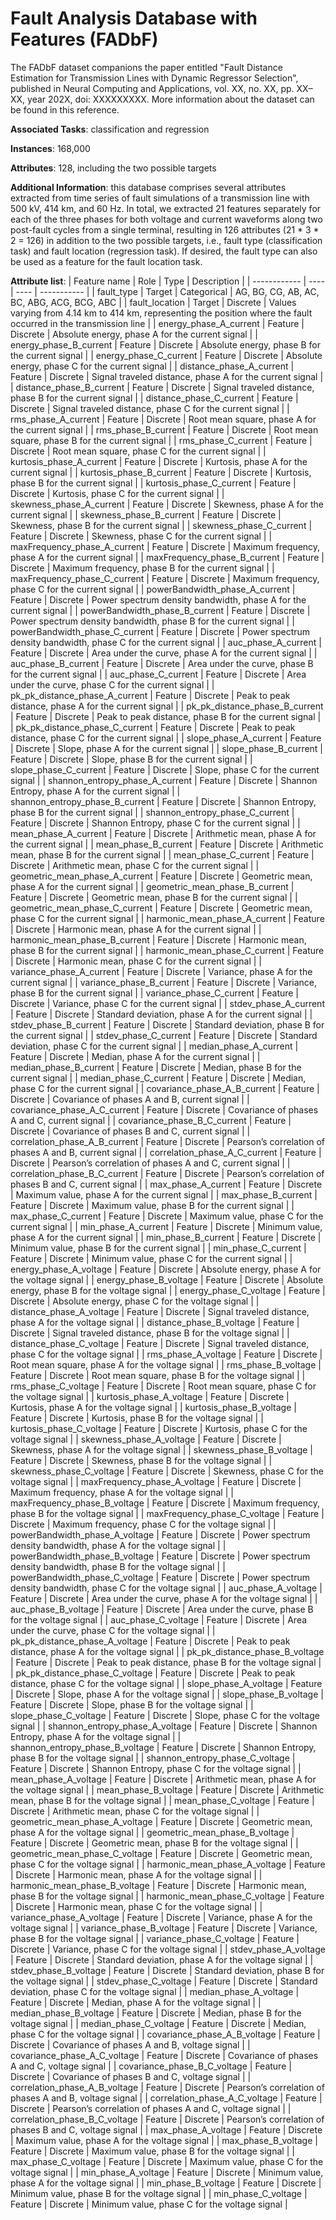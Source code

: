 # Fault Analysis Database with Features (FADbF)

The FADbF dataset companions the paper entitled "Fault Distance Estimation for Transmission Lines with Dynamic Regressor Selection", published in Neural Computing and Applications, vol. XX, no. XX, pp. XX–XX, year 202X, doi: XXXXXXXXX. More information about the dataset can be found in this reference.

**Associated Tasks**: classification and regression

**Instances**: 168,000

**Attributes**: 128, including the two possible targets

**Additional Information**: this database comprises several attributes extracted from time series of fault simulations of a transmission line with 500 kV, 414 km, and 60 Hz. In total, we extracted 21 features separately for each of the three phases for both voltage and current waveforms along two post-fault cycles from a single terminal, resulting in 126 attributes (21 * 3 * 2 = 126) in addition to the two possible targets, i.e., fault type (classification task) and fault location (regression task). If desired, the fault type can also be used as a feature for the fault location task.

**Attribute list**:
|  Feature name  |  Role |  Type  |  Description  |
|  ------------  |  ---- |  ----  |  -----------  |
|  fault_type  | Target  |  Categorical  | AG, BG, CG, AB, AC, BC, ABG, ACG, BCG, ABC |
|  fault_location  | Target  |  Discrete  | Values varying from 4.14 km to 414 km, representing the position where the fault occurred in the transmission line |
|  energy_phase_A_current  | Feature  |  Discrete  | Absolute energy, phase A for the current signal |
|  energy_phase_B_current  | Feature  |  Discrete  | Absolute energy, phase B for the current signal |
|  energy_phase_C_current  | Feature  |  Discrete  | Absolute energy, phase C for the current signal |
|  distance_phase_A_current  | Feature  |  Discrete  | Signal traveled distance, phase A for the current signal |
|  distance_phase_B_current  | Feature  |  Discrete  | Signal traveled distance, phase B for the current signal |
|  distance_phase_C_current  | Feature  |  Discrete  | Signal traveled distance, phase C for the current signal |
|  rms_phase_A_current  | Feature  |  Discrete  | Root mean square, phase A for the current signal |
|  rms_phase_B_current  | Feature  |  Discrete  | Root mean square, phase B for the current signal |
|  rms_phase_C_current  | Feature  |  Discrete  | Root mean square, phase C for the current signal |
|  kurtosis_phase_A_current  | Feature  |  Discrete  | Kurtosis, phase A for the current signal |
|  kurtosis_phase_B_current  | Feature  |  Discrete  | Kurtosis, phase B for the current signal |
|  kurtosis_phase_C_current  | Feature  |  Discrete  | Kurtosis, phase C for the current signal |
|  skewness_phase_A_current  | Feature  |  Discrete  | Skewness, phase A for the current signal |
|  skewness_phase_B_current  | Feature  |  Discrete  | Skewness, phase B for the current signal |
|  skewness_phase_C_current  | Feature  |  Discrete  | Skewness, phase C for the current signal |
|  maxFrequency_phase_A_current  | Feature  |  Discrete  | Maximum frequency, phase A for the current signal |
|  maxFrequency_phase_B_current  | Feature  |  Discrete  | Maximum frequency, phase B for the current signal |
|  maxFrequency_phase_C_current  | Feature  |  Discrete  | Maximum frequency, phase C for the current signal |
|  powerBandwidth_phase_A_current  | Feature  |  Discrete  | Power spectrum density bandwidth, phase A for the current signal |
|  powerBandwidth_phase_B_current  | Feature  |  Discrete  | Power spectrum density bandwidth, phase B for the current signal |
|  powerBandwidth_phase_C_current  | Feature  |  Discrete  | Power spectrum density bandwidth, phase C for the current signal |
|  auc_phase_A_current  | Feature  |  Discrete  | Area under the curve, phase A for the current signal |
|  auc_phase_B_current  | Feature  |  Discrete  | Area under the curve, phase B for the current signal |
|  auc_phase_C_current  | Feature  |  Discrete  | Area under the curve, phase C for the current signal |
|  pk_pk_distance_phase_A_current  | Feature  |  Discrete  | Peak to peak distance, phase A for the current signal |
|  pk_pk_distance_phase_B_current  | Feature  |  Discrete  | Peak to peak distance, phase B for the current signal |
|  pk_pk_distance_phase_C_current  | Feature  |  Discrete  | Peak to peak distance, phase C for the current signal |
|  slope_phase_A_current  | Feature  |  Discrete  | Slope, phase A for the current signal |
|  slope_phase_B_current  | Feature  |  Discrete  | Slope, phase B for the current signal |
|  slope_phase_C_current  | Feature  |  Discrete  | Slope, phase C for the current signal |
|  shannon_entropy_phase_A_current  | Feature  |  Discrete  | Shannon Entropy, phase A for the current signal |
|  shannon_entropy_phase_B_current  | Feature  |  Discrete  | Shannon Entropy, phase B for the current signal |
|  shannon_entropy_phase_C_current  | Feature  |  Discrete  | Shannon Entropy, phase C for the current signal |
|  mean_phase_A_current  | Feature  |  Discrete  | Arithmetic mean, phase A for the current signal |
|  mean_phase_B_current  | Feature  |  Discrete  | Arithmetic mean, phase B for the current signal |
|  mean_phase_C_current  | Feature  |  Discrete  | Arithmetic mean, phase C for the current signal |
|  geometric_mean_phase_A_current  | Feature  |  Discrete  | Geometric mean, phase A for the current signal |
|  geometric_mean_phase_B_current  | Feature  |  Discrete  | Geometric mean, phase B for the current signal |
|  geometric_mean_phase_C_current  | Feature  |  Discrete  | Geometric mean, phase C for the current signal |
|  harmonic_mean_phase_A_current  | Feature  |  Discrete  | Harmonic mean, phase A for the current signal |
|  harmonic_mean_phase_B_current  | Feature  |  Discrete  | Harmonic mean, phase B for the current signal |
|  harmonic_mean_phase_C_current  | Feature  |  Discrete  | Harmonic mean, phase C for the current signal |
|  variance_phase_A_current  | Feature  |  Discrete  | Variance, phase A for the current signal |
|  variance_phase_B_current  | Feature  |  Discrete  | Variance, phase B for the current signal |
|  variance_phase_C_current  | Feature  |  Discrete  | Variance, phase C for the current signal |
|  stdev_phase_A_current  | Feature  |  Discrete  | Standard deviation, phase A for the current signal |
|  stdev_phase_B_current  | Feature  |  Discrete  | Standard deviation, phase B for the current signal |
|  stdev_phase_C_current  | Feature  |  Discrete  | Standard deviation, phase C for the current signal |
|  median_phase_A_current  | Feature  |  Discrete  | Median, phase A for the current signal |
|  median_phase_B_current  | Feature  |  Discrete  | Median, phase B for the current signal |
|  median_phase_C_current  | Feature  |  Discrete  | Median, phase C for the current signal |
|  covariance_phase_A_B_current  | Feature  |  Discrete  | Covariance of phases A and B, current signal |
|  covariance_phase_A_C_current  | Feature  |  Discrete  | Covariance of phases A and C, current signal |
|  covariance_phase_B_C_current  | Feature  |  Discrete  | Covariance of phases B and C, current signal |
|  correlation_phase_A_B_current  | Feature  |  Discrete  | Pearson’s correlation of phases A and B, current signal |
|  correlation_phase_A_C_current  | Feature  |  Discrete  | Pearson’s correlation of phases A and C, current signal |
|  correlation_phase_B_C_current  | Feature  |  Discrete  | Pearson’s correlation of phases B and C, current signal |
|  max_phase_A_current  | Feature  |  Discrete  | Maximum value, phase A for the current signal |
|  max_phase_B_current  | Feature  |  Discrete  | Maximum value, phase B for the current signal |
|  max_phase_C_current  | Feature  |  Discrete  | Maximum value, phase C for the current signal |
|  min_phase_A_current  | Feature  |  Discrete  | Minimum value, phase A for the current signal |
|  min_phase_B_current  | Feature  |  Discrete  | Minimum value, phase B for the current signal |
|  min_phase_C_current  | Feature  |  Discrete  | Minimum value, phase C for the current signal |
|  energy_phase_A_voltage  | Feature  |  Discrete  | Absolute energy, phase A for the voltage signal |
|  energy_phase_B_voltage  | Feature  |  Discrete  | Absolute energy, phase B for the voltage signal |
|  energy_phase_C_voltage  | Feature  |  Discrete  | Absolute energy, phase C for the voltage signal |
|  distance_phase_A_voltage  | Feature  |  Discrete  | Signal traveled distance, phase A for the voltage signal |
|  distance_phase_B_voltage  | Feature  |  Discrete  | Signal traveled distance, phase B for the voltage signal |
|  distance_phase_C_voltage  | Feature  |  Discrete  | Signal traveled distance, phase C for the voltage signal |
|  rms_phase_A_voltage  | Feature  |  Discrete  | Root mean square, phase A for the voltage signal |
|  rms_phase_B_voltage  | Feature  |  Discrete  | Root mean square, phase B for the voltage signal |
|  rms_phase_C_voltage  | Feature  |  Discrete  | Root mean square, phase C for the voltage signal |
|  kurtosis_phase_A_voltage  | Feature  |  Discrete  | Kurtosis, phase A for the voltage signal |
|  kurtosis_phase_B_voltage  | Feature  |  Discrete  | Kurtosis, phase B for the voltage signal |
|  kurtosis_phase_C_voltage  | Feature  |  Discrete  | Kurtosis, phase C for the voltage signal |
|  skewness_phase_A_voltage  | Feature  |  Discrete  | Skewness, phase A for the voltage signal |
|  skewness_phase_B_voltage  | Feature  |  Discrete  | Skewness, phase B for the voltage signal |
|  skewness_phase_C_voltage  | Feature  |  Discrete  | Skewness, phase C for the voltage signal |
|  maxFrequency_phase_A_voltage  | Feature  |  Discrete  | Maximum frequency, phase A for the voltage signal |
|  maxFrequency_phase_B_voltage  | Feature  |  Discrete  | Maximum frequency, phase B for the voltage signal |
|  maxFrequency_phase_C_voltage  | Feature  |  Discrete  | Maximum frequency, phase C for the voltage signal |
|  powerBandwidth_phase_A_voltage  | Feature  |  Discrete  | Power spectrum density bandwidth, phase A for the voltage signal |
|  powerBandwidth_phase_B_voltage  | Feature  |  Discrete  | Power spectrum density bandwidth, phase B for the voltage signal |
|  powerBandwidth_phase_C_voltage  | Feature  |  Discrete  | Power spectrum density bandwidth, phase C for the voltage signal |
|  auc_phase_A_voltage  | Feature  |  Discrete  | Area under the curve, phase A for the voltage signal |
|  auc_phase_B_voltage  | Feature  |  Discrete  | Area under the curve, phase B for the voltage signal |
|  auc_phase_C_voltage  | Feature  |  Discrete  | Area under the curve, phase C for the voltage signal |
|  pk_pk_distance_phase_A_voltage  | Feature  |  Discrete  | Peak to peak distance, phase A for the voltage signal |
|  pk_pk_distance_phase_B_voltage  | Feature  |  Discrete  | Peak to peak distance, phase B for the voltage signal |
|  pk_pk_distance_phase_C_voltage  | Feature  |  Discrete  | Peak to peak distance, phase C for the voltage signal |
|  slope_phase_A_voltage  | Feature  |  Discrete  | Slope, phase A for the voltage signal |
|  slope_phase_B_voltage  | Feature  |  Discrete  | Slope, phase B for the voltage signal |
|  slope_phase_C_voltage  | Feature  |  Discrete  | Slope, phase C for the voltage signal |
|  shannon_entropy_phase_A_voltage  | Feature  |  Discrete  | Shannon Entropy, phase A for the voltage signal |
|  shannon_entropy_phase_B_voltage  | Feature  |  Discrete  | Shannon Entropy, phase B for the voltage signal |
|  shannon_entropy_phase_C_voltage  | Feature  |  Discrete  | Shannon Entropy, phase C for the voltage signal |
|  mean_phase_A_voltage  | Feature  |  Discrete  | Arithmetic mean, phase A for the voltage signal |
|  mean_phase_B_voltage  | Feature  |  Discrete  | Arithmetic mean, phase B for the voltage signal |
|  mean_phase_C_voltage  | Feature  |  Discrete  | Arithmetic mean, phase C for the voltage signal |
|  geometric_mean_phase_A_voltage  | Feature  |  Discrete  | Geometric mean, phase A for the voltage signal |
|  geometric_mean_phase_B_voltage  | Feature  |  Discrete  | Geometric mean, phase B for the voltage signal |
|  geometric_mean_phase_C_voltage  | Feature  |  Discrete  | Geometric mean, phase C for the voltage signal |
|  harmonic_mean_phase_A_voltage  | Feature  |  Discrete  | Harmonic mean, phase A for the voltage signal |
|  harmonic_mean_phase_B_voltage  | Feature  |  Discrete  | Harmonic mean, phase B for the voltage signal |
|  harmonic_mean_phase_C_voltage  | Feature  |  Discrete  | Harmonic mean, phase C for the voltage signal |
|  variance_phase_A_voltage  | Feature  |  Discrete  | Variance, phase A for the voltage signal |
|  variance_phase_B_voltage  | Feature  |  Discrete  | Variance, phase B for the voltage signal |
|  variance_phase_C_voltage  | Feature  |  Discrete  | Variance, phase C for the voltage signal |
|  stdev_phase_A_voltage  | Feature  |  Discrete  | Standard deviation, phase A for the voltage signal |
|  stdev_phase_B_voltage  | Feature  |  Discrete  | Standard deviation, phase B for the voltage signal |
|  stdev_phase_C_voltage  | Feature  |  Discrete  | Standard deviation, phase C for the voltage signal |
|  median_phase_A_voltage  | Feature  |  Discrete  | Median, phase A for the voltage signal |
|  median_phase_B_voltage  | Feature  |  Discrete  | Median, phase B for the voltage signal |
|  median_phase_C_voltage  | Feature  |  Discrete  | Median, phase C for the voltage signal |
|  covariance_phase_A_B_voltage  | Feature  |  Discrete  | Covariance of phases A and B, voltage signal |
|  covariance_phase_A_C_voltage  | Feature  |  Discrete  | Covariance of phases A and C, voltage signal |
|  covariance_phase_B_C_voltage  | Feature  |  Discrete  | Covariance of phases B and C, voltage signal |
|  correlation_phase_A_B_voltage  | Feature  |  Discrete  | Pearson’s correlation of phases A and B, voltage signal |
|  correlation_phase_A_C_voltage  | Feature  |  Discrete  | Pearson’s correlation of phases A and C, voltage signal |
|  correlation_phase_B_C_voltage  | Feature  |  Discrete  | Pearson’s correlation of phases B and C, voltage signal |
|  max_phase_A_voltage  | Feature  |  Discrete  | Maximum value, phase A for the voltage signal |
|  max_phase_B_voltage  | Feature  |  Discrete  | Maximum value, phase B for the voltage signal |
|  max_phase_C_voltage  | Feature  |  Discrete  | Maximum value, phase C for the voltage signal |
|  min_phase_A_voltage  | Feature  |  Discrete  | Minimum value, phase A for the voltage signal |
|  min_phase_B_voltage  | Feature  |  Discrete  | Minimum value, phase B for the voltage signal |
|  min_phase_C_voltage  | Feature  |  Discrete  | Minimum value, phase C for the voltage signal |
